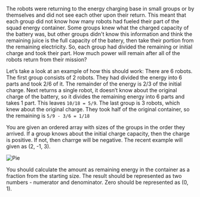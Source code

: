 The robots were returning to the energy charging base in small groups or by themselves and did not see each other upon their return. This meant that each group did not know how many robots had fueled their part of the squad energy container.
Some groups knew what the charged capacity of the battery was,
but other groups didn't know this information and think the remaining juice is the full capacity of the batery, then take their portion from the remaining electricity.
So, each group had divided the remaining or initial charge and took their part.
How much power will remain after all of the robots return from their mission?

Let’s take a look at an example of how this should work:
There are 6 robots. The first group consists of 2 robots.
They had divided the energy into 6 parts and took 2/6 of it.
The remainder of the energy is 2/3 of the initial charge.
Next returns a single robot, it doesn’t know about the original charge of the battery, so it divides the remaining energy into 6 parts and takes 1 part.
This leaves `10/18 = 5/9`. The last group is 3 robots, which knew about the original charge.
They took half of the original container, so the remaining is `5/9 - 3/6 = 1/18`

You are given an ordered array with sizes of the groups in the order they arrived.
If a group knows about the initial charge capacity, then the charge is positive.
If not, then charrge will be negative. The recent example will given as (2, -1, 3).

![Pie](oil-pie.png)

You should calculate the amount as remaining energy in the container as a fraction from the starting size.
The result should be represented as two numbers - numerator and denominator.
Zero should be represented as (0, 1).

